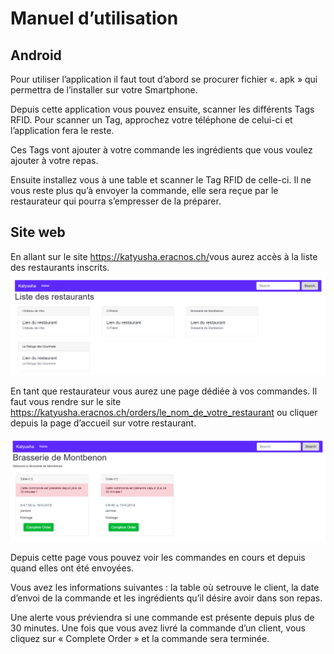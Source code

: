 # Manuel d’utilisation

## Android

Pour utiliser l’application il faut tout d’abord se procurer fichier «. apk » qui permettra de l’installer sur votre Smartphone.

Depuis cette application vous pouvez ensuite, scanner les différents Tags RFID. Pour scanner un Tag, approchez votre téléphone de celui-ci et l’application fera le reste.

Ces Tags vont ajouter à votre commande les ingrédients que vous voulez ajouter à votre repas.

Ensuite installez vous à une table et scanner le Tag RFID de celle-ci. Il ne vous reste plus qu’à envoyer la commande, elle sera reçue par le restaurateur qui pourra s’empresser de la préparer.

## Site web

En allant sur le site <https://katyusha.eracnos.ch/>vous aurez accès à la liste des restaurants inscrits. ![img](https://github.com/NNathanael/SYN/blob/master/doc/listRest.PNG)

En tant que restaurateur vous aurez une page dédiée à vos commandes. Il faut vous rendre sur le site <https://katyusha.eracnos.ch/orders/le_nom_de_votre_restaurant> ou cliquer depuis la page d’accueil sur votre restaurant.

![img](https://github.com/NNathanael/SYN/blob/master/doc/listOrder.PNG)

Depuis cette page vous pouvez voir les commandes en cours et depuis quand elles ont été envoyées. 

Vous avez les informations suivantes : la table où setrouve le client, la date d’envoi de la commande et les ingrédients qu’il désire avoir dans son repas.

Une alerte vous préviendra si une commande est présente depuis plus de 30 minutes. Une fois que vous avez livré la commande d’un client, vous cliquez sur « Complete Order » et la commande sera terminée.
